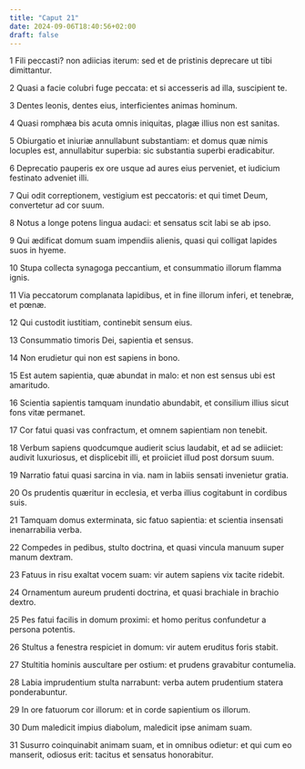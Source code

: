 ```yaml
---
title: "Caput 21"
date: 2024-09-06T18:40:56+02:00
draft: false
---
```




1 Fili peccasti? non adiicias iterum: sed et de pristinis deprecare ut tibi dimittantur.

2 Quasi a facie colubri fuge peccata: et si accesseris ad illa, suscipient te.

3 Dentes leonis, dentes eius, interficientes animas hominum.

4 Quasi romphæa bis acuta omnis iniquitas, plagæ illius non est sanitas.

5 Obiurgatio et iniuriæ annullabunt substantiam: et domus quæ nimis locuples est, annullabitur superbia: sic substantia superbi eradicabitur.

6 Deprecatio pauperis ex ore usque ad aures eius perveniet, et iudicium festinato adveniet illi.

7 Qui odit correptionem, vestigium est peccatoris: et qui timet Deum, convertetur ad cor suum.

8 Notus a longe potens lingua audaci: et sensatus scit labi se ab ipso.

9 Qui ædificat domum suam impendiis alienis, quasi qui colligat lapides suos in hyeme.

10 Stupa collecta synagoga peccantium, et consummatio illorum flamma ignis.

11 Via peccatorum complanata lapidibus, et in fine illorum inferi, et tenebræ, et pœnæ.

12 Qui custodit iustitiam, continebit sensum eius.

13 Consummatio timoris Dei, sapientia et sensus.

14 Non erudietur qui non est sapiens in bono.

15 Est autem sapientia, quæ abundat in malo: et non est sensus ubi est amaritudo.

16 Scientia sapientis tamquam inundatio abundabit, et consilium illius sicut fons vitæ permanet.

17 Cor fatui quasi vas confractum, et omnem sapientiam non tenebit.

18 Verbum sapiens quodcumque audierit scius laudabit, et ad se adiiciet: audivit luxuriosus, et displicebit illi, et proiiciet illud post dorsum suum.

19 Narratio fatui quasi sarcina in via. nam in labiis sensati invenietur gratia.

20 Os prudentis quæritur in ecclesia, et verba illius cogitabunt in cordibus suis.

21 Tamquam domus exterminata, sic fatuo sapientia: et scientia insensati inenarrabilia verba.

22 Compedes in pedibus, stulto doctrina, et quasi vincula manuum super manum dextram.

23 Fatuus in risu exaltat vocem suam: vir autem sapiens vix tacite ridebit.

24 Ornamentum aureum prudenti doctrina, et quasi brachiale in brachio dextro.

25 Pes fatui facilis in domum proximi: et homo peritus confundetur a persona potentis.

26 Stultus a fenestra respiciet in domum: vir autem eruditus foris stabit.

27 Stultitia hominis auscultare per ostium: et prudens gravabitur contumelia.

28 Labia imprudentium stulta narrabunt: verba autem prudentium statera ponderabuntur.

29 In ore fatuorum cor illorum: et in corde sapientium os illorum.

30 Dum maledicit impius diabolum, maledicit ipse animam suam.

31 Susurro coinquinabit animam suam, et in omnibus odietur: et qui cum eo manserit, odiosus erit: tacitus et sensatus honorabitur.

